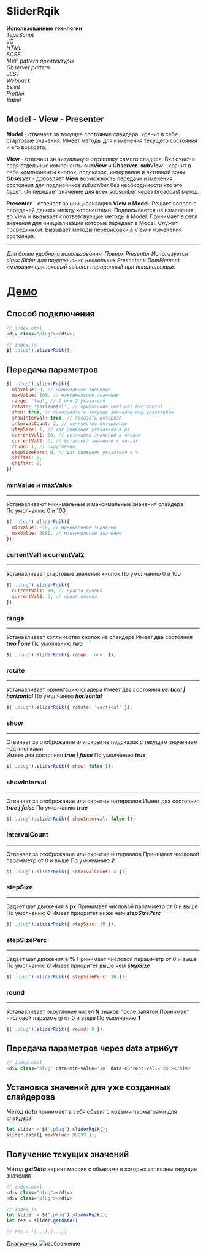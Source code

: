 # **SliderRqik**

**Использованные технлогии**  
_TypeScript_  
_JQ_  
_HTML_  
_SCSS_  
_MVP pattern архитектуры_  
_Observer pattern_  
_JEST_  
_Webpack_  
_Eslint_  
_Prettier_  
_Babel_

## **Model - View - Presenter**

**Model** - отвечает за текущее состояние слайдера, хранит в себе стартовые значения. Имеет методы для изменения текущего состояния и его возврата.

**View** - отвечает за визуальную отрисовку самого сладера. Включает в себя отдельные компоненты **subView** и **Observer**. _**subView**_ - хранит в себе компноненты кнопок, подсказок, интервалов и активной зоны. **_Observer_** - добовляет **View** возможность передачи изменения состояния для подписчиков _subscriber_ без необходимости кто это будет. Он передает значение для всех subscriber через broadcast метод.

**Presenter** - отвечает за инициализацию **View** и **Model**. Решает вопрос с передачей даныхх между копонентами. Подписывается на изменения во View и вызывает соответсвуещие методы в Model. Принимает в себя значения для инициализации которые передает в Model. Служит посредником. Вызывает методы перерисовки в View и изменения состояния.

---

_Для более удобного использования. Поверх Presenter Используется class Slider для подключения нескольких Presenter к DomElement имеющим одинаковый selector пераданный при инициализаци._

# [**Демо**](https://rqik.github.io/SliderPlugin/dist/)

## Способ подключения

```javascript
// index.html
<div class="plug"></div>;

// index.js
$('.plug').sliderRqik();
```

## Передача параметров

```javascript
$('.plug').sliderRqik({
  minValue: 0, // минимальное значение
  maxValue: 100, // максимальное значение
  range: 'two', // 1 или 2 указателя
  rotate: 'horizontal', // ориентация vertical horizontal
  show: true, // показыватьть текущее значение над указателем
  showInterval: true, // показать интервал
  intervalCount: 2, // количество интервалов
  stepSize: 1, // шаг движения указателя в px
  currentVal1: 50, // установка значений в числах
  currentVal2: 0, // установка значений в числах
  round: 1, // округление,
  stepSizePerc: 0, // шаг движения указателя в %
  shiftXl: 0,
  shiftXr: 0,
});
```

### minValue и maxValue

---

Устанавливают минимальные и максимальные значения слайдера  
По умолчанию 0 и 100

```javascript
$('.plug').sliderRqik({
  minValue: -10, // минимальное значение
  maxValue: 2880, // максимальное значение
});
```

### currentVal1 и currentVal2

---

Устанавливает стартовые значения кнопок
По умолчанию 0 и 100

```javascript
$('.plug').sliderRqik({
  currentVal1: 10, // правая кнопка
  currentVal2: 0, // левая кнопка
});
```

### range

---

Устанавливает колличество кнопок на слайдере
Имеет два состояния **_two | one_**
По умолчанию **_two_**

```javascript
$('.plug').sliderRqik({ range: 'one' });
```

### rotate

---

Устанавливает ориентацию сладера
Имеет два состояния **_vertical | horizontal_**
По умолчанию **_horizontal_**

```javascript
$('.plug').sliderRqik({ rotate: 'vertical' });
```

### show

---

Отвечает за отоброжание или скрытие подсказок с текущим значением над кнопками  
Имеет два состояния **_true | false_**
По умолчанию **_true_**

```javascript
$('.plug').sliderRqik({ show: false });
```

### showInterval

---

Отвечает за отоброжание или скрытие интервалов
Имеет два состояния **_true | false_**
По умолчанию **_true_**

```javascript
$('.plug').sliderRqik({ showInterval: false });
```

### intervalCount

---

Отвечает за отоброжание или скрытие интервалов
Принимает числовой парамметр от 0 и выше
По умолчанию **_2_**

```javascript
$('.plug').sliderRqik({ intervalCount: 4 });
```

### stepSize

---

Задает шаг движения в **px**
Принимает числовой парамметр от 0 и выше
По умолчанию **_0_**
Имеет приоритет ниже чем **_stepSizePerc_**

```javascript
$('.plug').sliderRqik({ stepSize: 10 });
```

### stepSizePerc

---

Задает шаг движения в **%**
Принимает числовой парамметр от 0 и выше
По умолчанию **_0_**
Имеет приоритет выше чем **_stepSize_**

```javascript
$('.plug').sliderRqik({ stepSizePerc: 10 });
```

### round

---

Устанавливает округление чисел **N** знаков после запятой
Принимает числовой парамметр от 0 и выше
По умолчанию **_1_**

```javascript
$('.plug').sliderRqik({ round: 0 });
```

## Передача параметров через data атрибут

```javascript
// index.html
<div class="plug" data-min-value="10" data-current-val1="20"></div>
```

## Установка значений для уже созданных слайдерова

Метод **_data_** принимает в себя обьект с новыми парматрами для слайдера

```javascript
let slider = $('.plug').sliderRqik();
slider.data({ maxValue: 99999 });
```

## Получение текущих значений

Метод **_getData_** вернет массив с обьеками в которых записаны текущие значения

```javascript
// index.html
<div class="plug"></div>
<div class="plug"></div>

// index.js
let slider = $(".plug").sliderRqik();
let res = slider.getdata()

// res = [{...},{...}]
```

[ Диаграмма ](https://viewer.diagrams.net/?highlight=0000ff&edit=_blank&layers=1&nav=1#R7Z1dc9o4FIZ%2FDTO7F%2B3Ylg3mMkDStEvaTJLpplc7Aiug1liMLL7661e2ZYwROAqxcLKrTmeKD8c20vMe6ejDbgv0Z%2BtPFM6nNyRAYcuxgnULDFqOY1vA5%2F8klk1m8VxhmFAcCKfCcI9%2Fo%2FxMYV3gAMUlR0ZIyPC8bByTKEJjVrJBSsmq7PZEwvJd53CCJMP9GIay9W8csGlm9Z1OYb9GeDLN72y3u9k3M5g7i5LEUxiQ1Y4JXLZAnxLCsk%2BzdR%2BFSeXl9XJ9ZQ36F%2BDrsnv1469%2FRo%2Fr4Bv7kF3s6iWnbItAUcROvvRiePc1JsOLL%2FDXwy2eDIY2wuIUawnDhaivW4pifhtERaHZJq%2FJeIVnIYz4Ue%2BJROxefGPzYxjiScQ%2Fj7MzQW%2BJKMMcwoX4gpE5t46nOAyGcEMWSTFiBse%2F8qPelFD8m18WhuKa%2FGvKhJ6cdsnjPjmTmy1u5T%2BX%2B9zmdWPvmW7guuQ4hDEThjEJQziP8WhbjBmkExz1CGNkJpwUq14gSoqN1jvCEyg%2BITJDjG64i%2FjWFzUvosruiuNVoVG7LWzTXX22XREbIi4m20sX7PkHgf8FUuhKUphljcGeDHgBWYqHkl%2BoT0LCeQ8ikukCh%2BGeKZdGiJ7YUWHEczjG0WSY%2BgzcwnInSp6YCD%2F3KUwjcIqDAEUJVMIggxnBBNec4IilNeP1%2BF9egX3ro9fy%2BA%2Fv82O7OOZ%2FE3fK%2BiTiZYE45Yu4PFYokcgB8pUR9Dx5gZprWYl07lc7aFsCvcRo1UruB%2BxC8wZ5bcg9p2HkjoRcYhzilF3GOO8p7ZMAzziqEBVEHxLggw%2B2RB3I1MEBwiEcofCWxJhhklyfZr575JuC2%2FHV4Pqa2LqeBDdejOIxxSNkglofd7%2FxdlxuyD9HmBnQNYO2bX3NNxn9TAY9jpW2cUVv%2FLEihGNx%2BTgOYmEK4mC3Wa%2BUDdgprJCZEUt9YgGK3cEJYuGHQi8v6R6kRuJ7mu2Zwd3ZBnega6tqQleScCBH4KGFTF9RHf6uMvm3MrhzZNLfRjGiywMTOgb262Cfc1j3OOyM5vTu8%2BWXVWce9566Px6GH9oS696CN2%2BRIV0zadUxnjbSclT3FzQp5ffUYnjXy9u23Ibb8Y4E%2FD7EgWnE60cNFGfetcV2vlJWGsfzTJsfG9p10%2FaaTtDkPluCbKZiT6XrK2ZkuoZZQB5towDz0bQZa2mgrbpmqi2WgZyWpZN3I5OFaxlc20033g4wwM8J3D3jCPvwGosM%2FObgrggzf1rj%2FKkLyhOoyjrYLtXULwS5ZzczqAoxvw2g9zOFasu9uknRa8OrOmmqK0V3TIp%2BRtrtplN0Wx5vp%2B22mD41xOsm3vy2GF8ifr8YmUXvMy96d2zF0N%2FumKh%2FeC7HvplYVYx7Xxn%2FW0nbwIG4T5dM7mA0MV177cAb39QM5DUysyiqk%2Fg5V8EP%2F2T5GRWz4UEP6%2BZXwB15WVTCbIbhJ%2FNVXfbWNg6Xk7PLJS%2Fl0d1qJlmvMVkHdjlbd%2FOlrGezdc%2FSJQi5O8%2B1EEtiMO374WB6P%2Bm6I6frpnmvDW%2FTs6xA7rx3nmgxwVwvbdVZVqCr7Qbyo2gjSmAwTro7g7tm3Kr7XrThduRx2CIy8a0NuO00TRzIxI%2FsRzZpur45dU9RBvq2Qbhyv379cDP8SpJ3%2FJi4r4z7bQy9nyTdlbc%2FHX8%2FkMH9StyNz6i7chpnxmS14W38RSHOAbq8uBa%2F%2FJQEf7DNHP3ZAhfcknw08V23AM65NeLgk0aWxBQFE5SnaLxKpmRCIhheFlZe0YsoQIGo5sJnSNJoTYL1J2JsI3IwuGAkycLYrMjQdlsK58XZUkwWdIyqdC06KZ4JTlAVMVH8pMyVuCgKIcPLXafDMMSpt4n2duZW9zavOntJefY7xUkF0QtK4WbHTSj66G3a5dvYYtvilZq7Y1mV7r5d5c4%2FZD%2B30OK2%2Fk6Xp9zZnEGeXIN08yjOTw9%2BJAe8rRCHg%2FXul4ONONIu6%2Fxlmc%2Bp2qtb1a9qYsB7YlgzMU%2BRWL7SobshcjpeKYjdtqfUEtUVz%2B7%2FWAsdRS3ku5Zq1sIrOxNPPMio2Jl0Ot6efjT0Dp0m1HS6Kqpe4%2FC8KvS0EC9Vhbc%2F%2FeRXqmLP3bds%2Farw%2FwOqaCuqIt%2F%2B1LAq9vJbVzx0fUwVe%2B6%2B0%2F7Y3fnj69dI%2FqLEdy2SfMPG821H%2B02oROpS2tUDjn3%2FtngP%2B3FZvc6%2F45b8NSmvkSGN9qFJV7XBAnVL8fibEYv38Gfwiv%2FNAFz%2BCw%3D%3D)
![изображение](./src/assets/img/diagramm.png)
